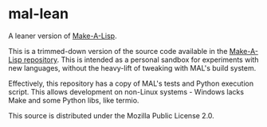 # mal-lean

A leaner version of [Make-A-Lisp][mal].

This is a trimmed-down version of the source code available in the [Make-A-Lisp
repository][mal]. This is intended as a personal sandbox for experiments with
new languages, without the heavy-lift of tweaking with MAL's build system.

Effectively, this repository has a copy of MAL's tests and Python execution
script. This allows development on non-Linux systems - Windows lacks Make and
some Python libs, like termio.

This source is distributed under the Mozilla Public License 2.0.

[mal]: https://github.com/kanaka/mal


